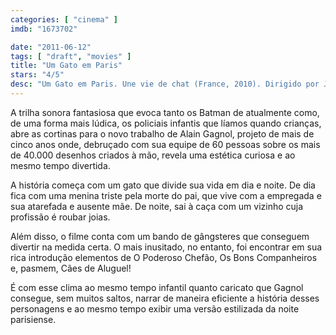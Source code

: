 ```yaml
---
categories: [ "cinema" ]
imdb: "1673702"

date: "2011-06-12"
tags: [ "draft", "movies" ]
title: "Um Gato em Paris"
stars: "4/5"
desc: "Um Gato em Paris. Une vie de chat (France, 2010). Dirigido por Jean-Loup Felicioli, Alain Gagnol. Escrito por Alain Gagnol, Jacques-Rémy Girerd, Alain Gagnol, Michael Sinterniklaas. Com Dominique Blanc, Bernadette Lafont, Bruno Salomone, Jean Benguigui, Oriane Zani, Bernard Bouillon, Jacques Ramade, Jean-Pierre Yvars, Patrick Ridremont."
---
```

A trilha sonora fantasiosa que evoca tanto os Batman de atualmente como, de uma forma mais lúdica, os policiais infantis que líamos quando crianças, abre as cortinas para o novo trabalho de Alain Gagnol, projeto de mais de cinco anos onde, debruçado com sua equipe de 60 pessoas sobre os mais de 40.000 desenhos criados à mão, revela uma estética curiosa e ao mesmo tempo divertida.

A história começa com um gato que divide sua vida em dia e noite. De dia fica com uma menina triste pela morte do pai, que vive com a empregada e sua atarefada e ausente mãe. De noite, sai à caça com um vizinho cuja profissão é roubar joias.

Além disso, o filme conta com um bando de gângsteres que conseguem divertir na medida certa. O mais inusitado, no entanto, foi encontrar em sua rica introdução elementos de O Poderoso Chefão, Os Bons Companheiros e, pasmem, Cães de Aluguel!

É com esse clima ao mesmo tempo infantil quanto caricato que Gagnol consegue, sem muitos saltos, narrar de maneira eficiente a história desses personagens e ao mesmo tempo exibir uma versão estilizada da noite parisiense.
